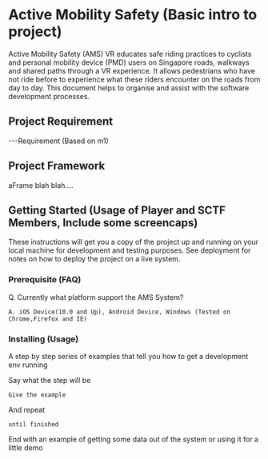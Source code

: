 # Active Mobility Safety (Basic intro to project)

Active Mobility Safety (AMS) VR educates safe riding practices to cyclists and personal mobility device (PMD) users on Singapore roads, walkways and shared paths through a VR experience. It allows pedestrians who have not ride before to experience what these riders encounter on the roads from day to day. This document helps to organise and assist with the software development processes.

## Project Requirement
---Requirement (Based on m1)

## Project Framework
aFrame blah blah....

## Getting Started (Usage of Player and SCTF Members, Include some screencaps)

These instructions will get you a copy of the project up and running on your local machine for development and testing purposes. See deployment for notes on how to deploy the project on a live system.

### Prerequisite (FAQ)

Q. Currently what platform support the AMS System?

```
A. iOS Device(10.0 and Up), Android Device, Windows (Tested on Chrome,Firefox and IE)
```

### Installing (Usage)

A step by step series of examples that tell you how to get a development env running

Say what the step will be

```
Give the example
```

And repeat

```
until finished
```

End with an example of getting some data out of the system or using it for a little demo





